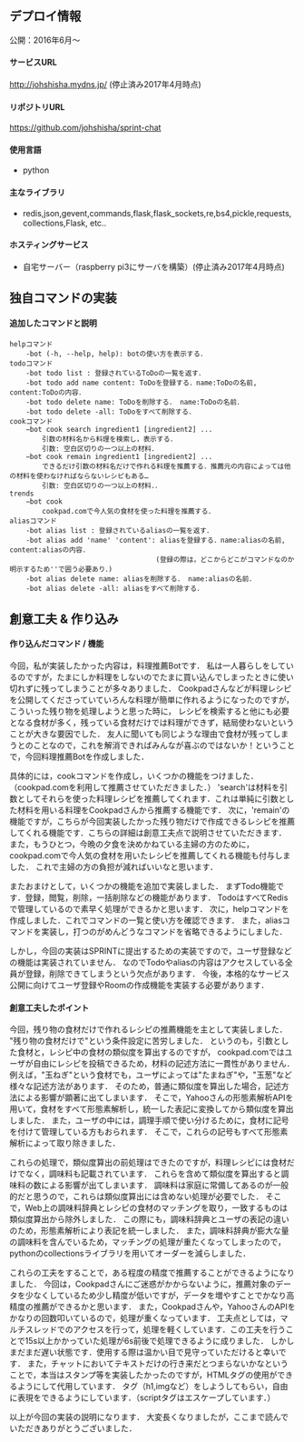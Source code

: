 ## デプロイ情報
公開：2016年6月〜
#### サービスURL
http://johshisha.mydns.jp/ (停止済み2017年4月時点)

#### リポジトリURL
https://github.com/johshisha/sprint-chat

#### 使用言語
- python

#### 主なライブラリ
- redis,json,gevent,commands,flask,flask_sockets,re,bs4,pickle,requests,collections,Flask, etc..

####  ホスティングサービス
- 自宅サーバー（raspberry pi3にサーバを構築）(停止済み2017年4月時点)

## 独自コマンドの実装
#### 追加したコマンドと説明
```
helpコマンド
    -bot (-h, --help, help): botの使い方を表示する．
todoコマンド
    -bot todo list : 登録されているToDoの一覧を返す．
    -bot todo add name content: ToDoを登録する．name:ToDoの名前, content:ToDoの内容．
    -bot todo delete name: ToDoを削除する． name:ToDoの名前．
    -bot todo delete -all: ToDoをすべて削除する．
cookコマンド
    −bot cook search ingredient1 [ingredient2] ...
        引数の材料名から料理を検索し，表示する．
        引数: 空白区切りの一つ以上の材料．
    −bot cook remain ingredient1 [ingredient2] ...
        できるだけ引数の材料名だけで作れる料理を推薦する．推薦元の内容によっては他の材料を使わなければならないレシピもある…
        引数: 空白区切りの一つ以上の材料．．
trends
    −bot cook 
        cookpad.comで今人気の食材を使った料理を推薦する．
aliasコマンド
    -bot alias list : 登録されているaliasの一覧を返す．
    -bot alias add 'name' 'content': aliasを登録する．name:aliasの名前, content:aliasの内容．
                                    (登録の際は，どこからどこがコマンドなのか明示するため''で囲う必要あり．)
    -bot alias delete name: aliasを削除する． name:aliasの名前．
    -bot alias delete -all: aliasをすべて削除する．

```


## 創意工夫 & 作り込み
#### 作り込んだコマンド / 機能
今回，私が実装したかった内容は，料理推薦Botです．
私は一人暮らしをしているのですが，たまにしか料理をしないのでたまに買い込んでしまったときに使い切れずに残ってしまうことが多々ありました．
Cookpadさんなどが料理レシピを公開してくださっていていろんな料理が簡単に作れるようになったのですが，こういった残り物を処理しようと思った時に，
レシピを検索すると他にも必要となる食材が多く，残っている食材だけでは料理ができず，結局使わないということが大きな要因でした．
友人に聞いても同じような理由で食材が残ってしまうとのことなので，これを解消できればみんなが喜ぶのではないか！ということで，今回料理推薦Botを作成しました．

具体的には，cookコマンドを作成し，いくつかの機能をつけました．（cookpad.comを利用して推薦させていただきました．）
'search'は材料を引数としてそれらを使った料理レシピを推薦してくれます．これは単純に引数とした材料を用いる料理をCookpadさんから推薦する機能です．
次に，'remain'の機能ですが，こちらが今回実装したかった残り物だけで作成できるレシピを推薦してくれる機能です．こちらの詳細は創意工夫点で説明させていただきます．
また，もうひとつ，今晩の夕食を決めかねている主婦の方のために，cookpad.comで今人気の食材を用いたレシピを推薦してくれる機能も付与しました．
これで主婦の方の負担が減ればいいなと思います．

またおまけとして，いくつかの機能を追加で実装しました．
まずTodo機能です．登録，閲覧，削除，一括削除などの機能があります．
TodoはすべてRedisで管理しているので素早く処理ができるかと思います．
次に，helpコマンドを作成しました．これでコマンドの一覧と使い方を確認できます．
また，aliasコマンドを実装し，打つのがめんどうなコマンドを省略できるようにしました．

しかし，今回の実装はSPRINTに提出するための実装ですので，ユーザ登録などの機能は実装されていません．
なのでTodoやaliasの内容はアクセスしている全員が登録，削除できてしまうという欠点があります．
今後，本格的なサービス公開に向けてユーザ登録やRoomの作成機能を実装する必要があります．


#### 創意工夫したポイント
今回，残り物の食材だけで作れるレシピの推薦機能を主として実装しました．
"残り物の食材だけで"という条件設定に苦労しました．
というのも，引数とした食材と，レシピ中の食材の類似度を算出するのですが，
cookpad.comではユーザが自由にレシピを投稿できるため，材料の記述方法に一貫性がありません．
例えば，"玉ねぎ"という食材でも，ユーザによっては"たまねぎ"や，"玉葱"など様々な記述方法があります．
そのため，普通に類似度を算出した場合，記述方法による影響が顕著に出てしまいます．
そこで，Yahooさんの形態素解析APIを用いて，食材をすべて形態素解析し，統一した表記に変換してから類似度を算出しました．
また，ユーザの中には，調理手順で使い分けるために，食材に記号を付けて管理している方もおられます．
そこで，これらの記号もすべて形態素解析によって取り除きました．

これらの処理で，類似度算出の前処理はできたのですが，料理レシピには食材だけでなく，調味料も記載されています．
これらを含めて類似度を算出すると調味料の数による影響が出てしまいます．
調味料は家庭に常備してあるのが一般的だと思うので，これらは類似度算出には含めない処理が必要でした．
そこで，Web上の調味料辞典とレシピの食材のマッチングを取り，一致するものは類似度算出から除外しました．
この際にも，調味料辞典とユーザの表記の違いのため，形態素解析により表記を統一しました．
また，調味料辞典が膨大な量の調味料を含んでいるため，マッチングの処理が重たくなってしまったので，pythonのcollectionsライブラリを用いてオーダーを減らしました．

これらの工夫をすることで，ある程度の精度で推薦することができるようになりました．
今回は，Cookpadさんにご迷惑がかからないように，推薦対象のデータを少なくしているため少し精度が低いですが，データを増やすことでかなり高精度の推薦ができるかと思います．
また，Cookpadさんや，YahooさんのAPIをかなりの回数叩いているので，処理が重くなっています．
工夫点としては，マルチスレッドでのアクセスを行って，処理を軽くしています．この工夫を行うことで15s以上かかっていた処理が6s前後で処理できるように成りました．
しかしまだまだ遅い状態です．使用する際は温かい目で見守っていただけると幸いです．
また，チャットにおいてテキストだけの行き来だとつまらないかなということで，本当はスタンプ等を実装したかったのですが，HTMLタグの使用ができるようにして代用しています．
タグ（h1,imgなど）をしようしてもらい，自由に表現をできるようにしています．（scriptタグはエスケープしています．）

以上が今回の実装の説明になります．
大変長くなりましたが，ここまで読んでいただきありがとうございました．
